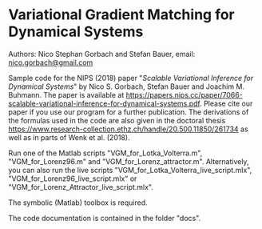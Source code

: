 # Variational Gradient Matching for Dynamical Systems

Authors: Nico Stephan Gorbach and Stefan Bauer, email: nico.gorbach@gmail.com

Sample code for the NIPS (2018) paper "*Scalable Variational Inference for Dynamical Systems*" by Nico S. Gorbach, Stefan Bauer and Joachim M. Buhmann.
The paper is available at <https://papers.nips.cc/paper/7066-scalable-variational-inference-for-dynamical-systems.pdf>.
Please cite our paper if you use our program for a further publication. The derivations of the formulas used in the code are also given in the doctoral thesis <https://www.research-collection.ethz.ch/handle/20.500.11850/261734> as well as in parts of Wenk et al. (2018).

Run one of the Matlab scripts "VGM_for_Lotka_Volterra.m", "VGM_for_Lorenz96.m" and "VGM_for_Lorenz_attractor.m". Alternatively, you can also run the live scripts "VGM_for_Lotka_Volterra_live_script.mlx", "VGM_for_Lorenz96_live_script.mlx" or "VGM_for_Lorenz_Attractor_live_script.mlx".

The symbolic (Matlab) toolbox is required.

The code documentation is contained in the folder "docs".